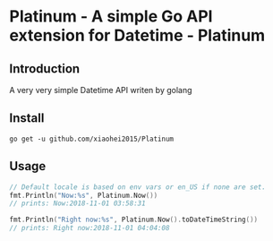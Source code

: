 # Platinum - A simple Go API extension for Datetime  - Platinum

## Introduction

A very very simple Datetime API writen by golang

## Install

```
go get -u github.com/xiaohei2015/Platinum
```

## Usage

```go
// Default locale is based on env vars or en_US if none are set.
fmt.Println("Now:%s", Platinum.Now())
// prints: Now:2018-11-01 03:58:31

fmt.Println("Right now:%s", Platinum.Now().toDateTimeString())
// prints: Right now:2018-11-01 04:04:08
```
